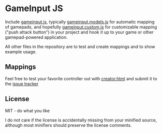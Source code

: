 GameInput JS
=============

Include [gameinput.js](https://github.com/lunarcloud/gameinputjs/blob/master/gameinput.js), typically [gameinput.models.js](https://github.com/lunarcloud/gameinputjs/blob/master/gameinput.models.js) for automatic mapping of gamepads, and hopefully [gameinput.custom.js](https://github.com/lunarcloud/gameinputjs/blob/master/gameinput.custom.js) for customizable mapping ("push attack button") in your project and hook it up to your game or other gamepad-powered application.

All other files in the repository are to test and create mappings and to show example usage.

Mappings
----------
Feel free to test your favorite controller out with [creator.html](https://github.com/lunarcloud/gameinputjs/blob/master/creator.html) and submit it to the [issue tracker](https://github.com/lunarcloud/gameinputjs/issues)

License
---------
MIT - do what you like

I do not care if the license is accidentally missing from your minified source, although most minifiers should preserve the license comments.
